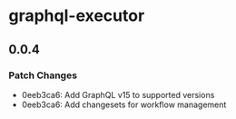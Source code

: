# graphql-executor

## 0.0.4
### Patch Changes

- 0eeb3ca6: Add GraphQL v15 to supported versions
- 0eeb3ca6: Add changesets for workflow management
